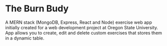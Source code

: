 # The Burn Budy 
A MERN stack (MongoDB, Express, React and Node) exercise web app initially created for a web development project at Oregon State University. App allows you to create, edit and delete custom exercises that stores them in a dynamic table. 